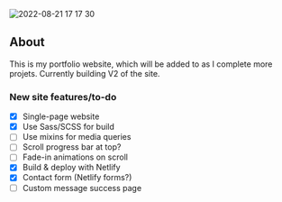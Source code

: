 ![2022-08-21 17 17 30](https://user-images.githubusercontent.com/104512014/185800777-055842b1-1954-444e-bf82-426f88525b29.jpg)

## About
This is my portfolio website, which will be added to as I complete more projets. Currently building V2 of the site.

### New site features/to-do
- [x] Single-page website
- [x] Use Sass/SCSS for build
- [ ] Use mixins for media queries
- [ ] Scroll progress bar at top?
- [ ] Fade-in animations on scroll
- [x] Build & deploy with Netlify
- [x] Contact form (Netlify forms?)
- [ ] Custom message success page
